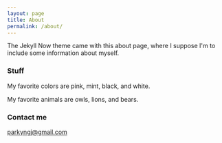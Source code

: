 ```yaml
---
layout: page
title: About
permalink: /about/
---
```


The Jekyll Now theme came with this about page, where I suppose I'm to include some information about myself.

### Stuff

My favorite colors are pink, mint, black, and white.

My favorite animals are owls, lions, and bears.

### Contact me

[parkyngj@gmail.com](mailto:parkyngj@gmail.com)
